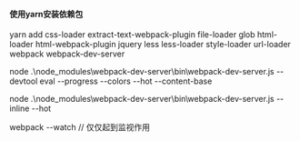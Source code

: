 
#### 使用yarn安装依赖包
yarn add css-loader extract-text-webpack-plugin file-loader glob html-loader html-webpack-plugin jquery less less-loader style-loader url-loader webpack webpack-dev-server

node .\node_modules\webpack-dev-server\bin\webpack-dev-server.js --devtool eval --progress --colors --hot --content-base

node .\node_modules\webpack-dev-server\bin\webpack-dev-server.js --inline --hot

webpack --watch     // 仅仅起到监视作用